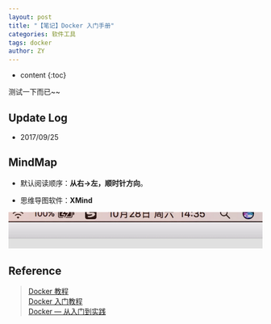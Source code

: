 ```yaml
---
layout: post
title: "【笔记】Docker 入门手册"
categories: 软件工具
tags: docker
author: ZY
---
```


* content
{:toc}

测试一下而已~~




## Update Log
- 2017/09/25

## MindMap
* 默认阅读顺序：**从右→左，顺时针方向**。

* 思维导图软件：**XMind**

![](Pic/1710/28/15091725159414.jpg)




## Reference
> [Docker 教程](http://www.runoob.com/docker/docker-tutorial.html) <br>
[Docker 入门教程](http://www.docker.org.cn/book/docker/what-is-docker-16.html) <br>
[Docker — 从入门到实践](https://www.gitbook.com/book/yeasy/docker_practice/details)






